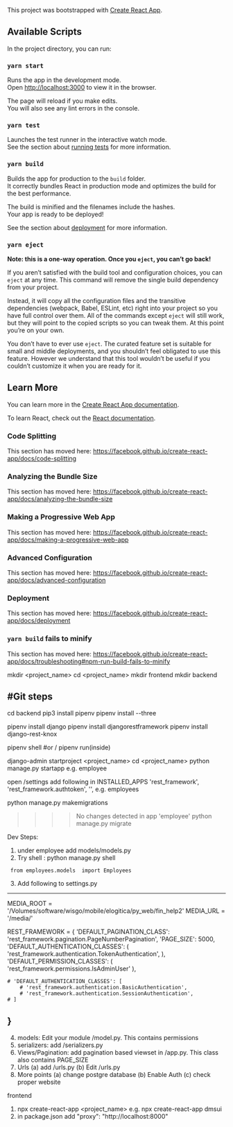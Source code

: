 This project was bootstrapped with [Create React App](https://github.com/facebook/create-react-app).

## Available Scripts

In the project directory, you can run:

### `yarn start`

Runs the app in the development mode.<br />
Open [http://localhost:3000](http://localhost:3000) to view it in the browser.

The page will reload if you make edits.<br />
You will also see any lint errors in the console.

### `yarn test`

Launches the test runner in the interactive watch mode.<br />
See the section about [running tests](https://facebook.github.io/create-react-app/docs/running-tests) for more information.

### `yarn build`

Builds the app for production to the `build` folder.<br />
It correctly bundles React in production mode and optimizes the build for the best performance.

The build is minified and the filenames include the hashes.<br />
Your app is ready to be deployed!

See the section about [deployment](https://facebook.github.io/create-react-app/docs/deployment) for more information.

### `yarn eject`

**Note: this is a one-way operation. Once you `eject`, you can’t go back!**

If you aren’t satisfied with the build tool and configuration choices, you can `eject` at any time. This command will remove the single build dependency from your project.

Instead, it will copy all the configuration files and the transitive dependencies (webpack, Babel, ESLint, etc) right into your project so you have full control over them. All of the commands except `eject` will still work, but they will point to the copied scripts so you can tweak them. At this point you’re on your own.

You don’t have to ever use `eject`. The curated feature set is suitable for small and middle deployments, and you shouldn’t feel obligated to use this feature. However we understand that this tool wouldn’t be useful if you couldn’t customize it when you are ready for it.

## Learn More

You can learn more in the [Create React App documentation](https://facebook.github.io/create-react-app/docs/getting-started).

To learn React, check out the [React documentation](https://reactjs.org/).

### Code Splitting

This section has moved here: https://facebook.github.io/create-react-app/docs/code-splitting

### Analyzing the Bundle Size

This section has moved here: https://facebook.github.io/create-react-app/docs/analyzing-the-bundle-size

### Making a Progressive Web App

This section has moved here: https://facebook.github.io/create-react-app/docs/making-a-progressive-web-app

### Advanced Configuration

This section has moved here: https://facebook.github.io/create-react-app/docs/advanced-configuration

### Deployment

This section has moved here: https://facebook.github.io/create-react-app/docs/deployment

### `yarn build` fails to minify

This section has moved here: https://facebook.github.io/create-react-app/docs/troubleshooting#npm-run-build-fails-to-minify



mkdir <project_name>
cd <project_name>
mkdir frontend
mkdir backend

#Git steps
-


cd backend
pip3 install pipenv
pipenv install --three


pipenv install django 
pipenv install  djangorestframework 
pipenv install  django-rest-knox

pipenv shell 
#or / pipenv run(inside)

django-admin startproject <project_name>
cd <project_name>
python manage.py startapp <service> e.g. employee

open <project-name>/settings
add following in INSTALLED_APPS
    'rest_framework',
    'rest_framework.authtoken',
    '<service>', e.g. employees

python manage.py makemigrations <service>
>>>> No changes detected in app 'employee'
python manage.py migrate 

Dev Steps:

1. under employee add models/models.py
2. Try shell :  python manage.py shell 
```
 from employees.models  import Employees
 ```

 3. Add following to settings.py
 --------------
 MEDIA_ROOT = '/Volumes/software/wisgo/mobile/elogitica/py_web/fin_help2'
MEDIA_URL = '/media/'

REST_FRAMEWORK = {
    'DEFAULT_PAGINATION_CLASS': 'rest_framework.pagination.PageNumberPagination',
    'PAGE_SIZE': 5000,
     'DEFAULT_AUTHENTICATION_CLASSES': (
       'rest_framework.authentication.TokenAuthentication',
   ),
   'DEFAULT_PERMISSION_CLASSES': (
        'rest_framework.permissions.IsAdminUser'
   ),
   
    # 'DEFAULT_AUTHENTICATION_CLASSES': [
        # 'rest_framework.authentication.BasicAuthentication',
        # 'rest_framework.authentication.SessionAuthentication',
    # ]
}
---------------
4. models: Edit your module <service>/model.py. This contains permissions
5. serializers: add <service>/serializers.py 
6. Views/Pagination: add pagination based viewset in <service>/app.py. This class also contains PAGE_SIZE
7. Urls
    (a) add <service>/urls.py
    (b)  Edit <project>/urls.py
8. More points
    (a) change postgre database
    (b) Enable Auth
    (c) check proper website



frontend
1. npx create-react-app <project_name>
e.g. npx create-react-app dmsui
2. in package.json add  "proxy": "http://localhost:8000" 




